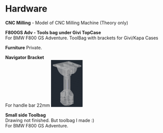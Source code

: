 # Hardware

<b>CNC Milling</b> - Model of CNC Milling Machine (Theory only)

<b>F800GS Adv - Tools bag under Givi TopCase</b><br>
For BMW F800 GS Adventure. ToolBag with brackets for Givi/Kapa Cases

<b>Furniture</b>
Private.

<b>Navigator Bracket</b><br>
For handle bar 22mm
<img src="https://github.com/bj-/Hardware/blob/master/Navigator%20Bracket/Navigator%20Bracket.png" width="100px" />

<b>Small side Toolbag</b><br>
Drawing not finished. But toolbag I made :)<br>
For BMW F800 GS Adventure. 
